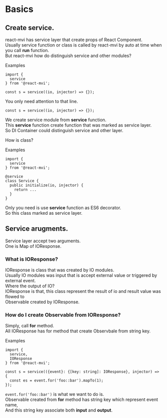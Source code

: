 # Basics

## Create service.

react-mvi has service layer that create props of React Component.  
Usually service function or class is called by react-mvi by auto at time when you call __run__ function.  
But react-mvi how do distinguish service and other modules?

Examples

```
import {
  service
} from '@react-mvi';

const s = service((io, injector) => {});
```

You only need attention to that line.

```
const s = service((io, injector) => {});
```

We create service module from __service__ function.  
This __service__ function create function that was marked as service layer.  
So DI Container could distinguish service and other layer.

How is class?

Examples

```
import {
  service
} from '@react-mvi';

@service
class Service {
  public initialize(io, injector) {
    return ...
  }
}
```

Only you need is use __service__ function as ES6 decorator.  
So this class marked as service layer.


## Service arugments.

Service layer accept two arguments.  
One is Map of IOResponse.

### What is IOResponse?

IOResponse is class that was created by IO modules.  
Usually IO modules was input that is accept external value or triggered by external event.  
Where the output of IO?  
IOResponse is that, this class represent the result of io and result value was flowed to  
Observable created by IOResponse.  

### How do I create Observable from IOResponse?

Simply, call __for__ method.  
All IOResponse has for method that create Observbale from string key.

Examples

```
import {
  service,
  IOResponse
} from '@react-mvi';

const s = service(({event}: {[key: string]: IOResponse}, injector) => {
  const es = event.for('foo::bar').mapTo(1);
});
```

`event.for('foo::bar')` is what we want to do is.  
Observable created from __for__ method has string key which represent event name,  
And this string key associate both __input__ and __output__.
